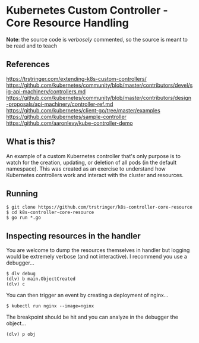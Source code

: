 # Kubernetes Custom Controller - Core Resource Handling

**Note**: the source code is _verbosely_ commented, so the source is meant to be read and to teach

## References
https://trstringer.com/extending-k8s-custom-controllers/
https://github.com/kubernetes/community/blob/master/contributors/devel/sig-api-machinery/controllers.md
https://github.com/kubernetes/community/blob/master/contributors/design-proposals/api-machinery/controller-ref.md
https://github.com/kubernetes/client-go/tree/master/examples
https://github.com/kubernetes/sample-controller
https://github.com/aaronlevy/kube-controller-demo

## What is this?

An example of a custom Kubernetes controller that's only purpose is to watch for the creation, updating, or deletion of all pods (in the default namespace). This was created as an exercise to understand how Kubernetes controllers work and interact with the cluster and resources.

## Running

```
$ git clone https://github.com/trstringer/k8s-controller-core-resource
$ cd k8s-controller-core-resource
$ go run *.go
```

## Inspecting resources in the handler

You are welcome to dump the resources themselves in handler but logging would be extremely verbose (and not interactive). I recommend you use a debugger...

```
$ dlv debug
(dlv) b main.ObjectCreated
(dlv) c
```

You can then trigger an event by creating a deployment of nginx...

```
$ kubectl run nginx --image=nginx
```

The breakpoint should be hit and you can analyze in the debugger the object...

```
(dlv) p obj
```
